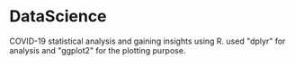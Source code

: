 # DataScience

COVID-19 statistical analysis and gaining insights using R.
used "dplyr" for analysis and "ggplot2" for the plotting purpose.
